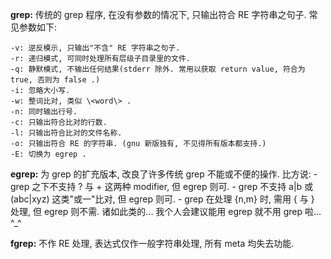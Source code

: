 **grep:**
传统的 grep 程序, 在没有参数的情况下, 只输出符合 RE 字符串之句子. 常见参数如下:  

    -v: 逆反模示, 只输出"不含" RE 字符串之句子.
    -r: 递归模式, 可同时处理所有层级子目录里的文件.
    -q: 静默模式, 不输出任何结果(stderr 除外. 常用以获取 return value, 符合为 true, 否则为 false .)
    -i: 忽略大小写.
    -w: 整词比对, 类似 \<word\> .
    -n: 同时输出行号.
    -c: 只输出符合比对的行数.
    -l: 只输出符合比对的文件名称.
    -o: 只输出符合 RE 的字符串. (gnu 新版独有, 不见得所有版本都支持.)
    -E: 切换为 egrep .

**egrep:**
为 grep 的扩充版本, 改良了许多传统 grep 不能或不便的操作. 比方说:
    - grep 之下不支持 ? 与 + 这两种 modifier, 但 egrep 则可.
    - grep 不支持 a|b 或 (abc|xyz) 这类"或一"比对, 但 egrep 则可.
    - grep 在处理 {n,m} 时, 需用 \{ 与 \} 处理, 但 egrep 则不需.
诸如此类的... 我个人会建议能用 egrep 就不用 grep 啦... ^_^

**fgrep:**
不作 RE 处理, 表达式仅作一般字符串处理, 所有 meta 均失去功能.
